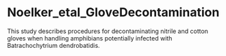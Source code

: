 # Noelker_etal_GloveDecontamination
This study describes procedures for decontaminating nitrile and cotton gloves when handling amphibians potentially infected with Batrachochytrium dendrobatidis.
